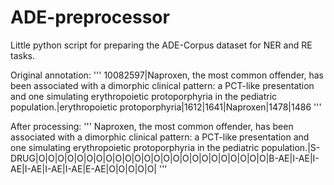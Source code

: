# ADE-preprocessor

Little python script for preparing the ADE-Corpus dataset for NER and RE tasks.

Original annotation:
'''
10082597|Naproxen, the most common offender, has been associated with a dimorphic clinical pattern: a PCT-like presentation and one simulating erythropoietic protoporphyria in the pediatric population.|erythropoietic protoporphyria|1612|1641|Naproxen|1478|1486
'''

After processing:
'''
Naproxen, the most common offender, has been associated with a dimorphic clinical pattern: a PCT-like presentation and one simulating erythropoietic protoporphyria in the pediatric population.|S-DRUG|O|O|O|O|O|O|O|O|O|O|O|O|O|O|O|O|O|O|O|O|O|O|O|O|B-AE|I-AE|I-AE|I-AE|I-AE|I-AE|E-AE|O|O|O|O|O|
'''